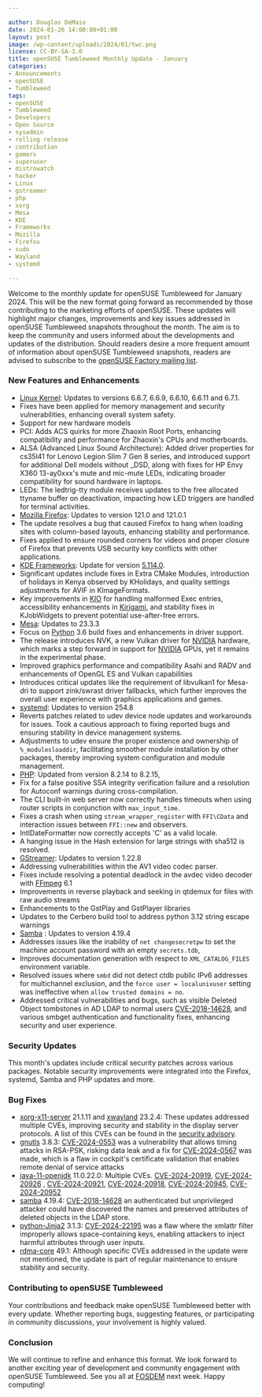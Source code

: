 ```yaml
---

author: Douglas DeMaio
date: 2024-01-26 14:00:00+01:00
layout: post
image: /wp-content/uploads/2024/01/twc.png
license: CC-BY-SA-3.0
title: openSUSE Tumbleweed Monthly Update - January
categories:
- Announcements
- openSUSE
- Tumbleweed
tags:
- openSUSE
- Tumbleweed
- Developers
- Open Source
- sysadmin
- rolling release
- contribution
- gamers
- superuser
- distrowatch
- hacker
- Linux
- gstreamer
- php
- xorg
- Mesa
- KDE
- Frameworks
- Mozilla
- Firefox
- sudo
- Wayland
- systemd

---
```


Welcome to the monthly update for openSUSE Tumbleweed for January 2024. This will be the new format going forward as recommended by those contributing to the marketing efforts of openSUSE. These updates will highlight major changes, improvements and key issues addressed in openSUSE Tumbleweed snapshots throughout the month. The aim is to keep the community and users informed about the developments and updates of the distribution. Should readers desire a more frequent amount of information about openSUSE Tumbleweed snapshots, readers are advised to subscribe to the [openSUSE Factory mailing list](https://lists.opensuse.org/archives/list/factory@lists.opensuse.org/).

### New Features and Enhancements

* [Linux Kernel](https://www.kernel.org/): Updates to versions 6.6.7, 6.6.9, 6.6.10, 6.6.11 and 6.7.1.
 * Fixes have been applied for memory management and security vulnerabilities, enhancing overall system safety.
 * Support for new hardware models
  * PCI: Adds ACS quirks for more Zhaoxin Root Ports, enhancing compatibility and performance for Zhaoxin's CPUs and motherboards.
  * ALSA (Advanced Linux Sound Architecture): Added driver properties for cs35l41 for Lenovo Legion Slim 7 Gen 8 series, and introduced support for additional Dell models without _DSD, along with fixes for HP Envy X360 13-ay0xxx's mute and mic-mute LEDs, indicating broader compatibility for sound hardware in laptops.
  * LEDs: The ledtrig-tty module receives updates to the free allocated ttyname buffer on deactivation, impacting how LED triggers are handled for terminal activities.
* [Mozilla Firefox](https://www.mozilla.org): Updates to version 121.0 and 121.0.1
 * The update resolves a bug that caused Firefox to hang when loading sites with column-based layouts, enhancing stability and performance.
 * Fixes applied to ensure rounded corners for videos and proper closure of Firefox that prevents USB security key conflicts with other applications.
* [KDE Frameworks](https://kde.org/announcements/frameworks/5/5.114.0/): Update for version [5.114.0](https://kde.org/announcements/frameworks/5/5.114.0/).
 * Significant updates include fixes in Extra CMake Modules, introduction of holidays in Kenya observed by KHolidays, and quality settings adjustments for AVIF in KImageFormats.
 * Key improvements in [KIO](https://api.kde.org/frameworks/kio/html/index.html) for handling malformed Exec entries, accessibility enhancements in [Kirigami](https://github.com/KDE/kirigami), and stability fixes in KJobWidgets to prevent potential use-after-free errors.
* [Mesa](https://www.mesa3d.org/): Updates to 23.3.3
 * Focus on [Python](https://www.python.org/) 3.6 build fixes and enhancements in driver support.
 * The release introduces NVK, a new Vulkan driver for [NVIDIA](https://www.nvidia.com) hardware, which marks a step forward in support for [NVIDIA](https://www.nvidia.com) GPUs, yet it remains in the experimental phase.
 * Improved graphics performance and compatibility Asahi and RADV and enhancements of OpenGL ES and Vulkan capabilities
 * Introduces critical updates like the requirement of libvulkan1 for Mesa-dri to support zink/swrast driver fallbacks, which further improves the overall user experience with graphics applications and games.
* [systemd](https://freedesktop.org/wiki/Software/systemd/): Updates to version 254.8
 * Reverts patches related to udev device node updates and workarounds for issues. Took a cautious approach to fixing reported bugs and ensuring stability in device management systems.
 * Adjustments to udev ensure the proper existence and ownership of `%_modulesloaddir`, facilitating smoother module installation by other packages, thereby improving system configuration and module management.
* [PHP](https://www.php.net/): Updated from version 8.2.14 to 8.2.15,
 * Fix for a false positive SSA integrity verification failure and a resolution for Autoconf warnings during cross-compilation.
 * The CLI built-in web server now correctly handles timeouts when using router scripts in conjunction with `max_input_time`.
 * Fixes a crash when using `stream_wrapper_register` with `FFI\CData` and interaction issues between `FFI::new` and observers.
 * IntlDateFormatter now correctly accepts 'C' as a valid locale.
 * A hanging issue in the Hash extension for large strings with sha512 is resolved.
* [GStreamer](https://gstreamer.freedesktop.org/): Updates to version 1.22.8
 * Addressing vulnerabilities within the AV1 video codec parser.
 * Fixes include resolving a potential deadlock in the avdec video decoder with [FFmpeg](https://www.ffmpeg.org/) 6.1
 * Improvements in reverse playback and seeking in qtdemux for files with raw audio streams
 * Enhancements to the GstPlay and GstPlayer libraries
 * Updates to the Cerbero build tool to address python 3.12 string escape warnings 
* [Samba](https://www.samba.org/) : Updates to version 4.19.4
 * Addresses issues like the inability of `net changesecretpw` to set the machine account password with an empty `secrets.tdb`, 
 * Improves documentation generation with respect to `XML_CATALOG_FILES` environment variable.
 * Resolved issues where `smbd` did not detect ctdb public IPv6 addresses for multichannel exclusion, and the `force user = localunixuser` setting was ineffective when `allow trusted domains = no`.
 * Addressed critical vulnerabilities and bugs, such as visible Deleted Object tombstones in AD LDAP to normal users [CVE-2018-14628](https://www.samba.org/samba/security/CVE-2018-14628.html), and various smbget authentication and functionality fixes, enhancing security and user experience.

### Security Updates
This month's updates include critical security patches across various packages. Notable security improvements were integrated into the Firefox, systemd, Samba and PHP updates and more.

### Bug Fixes
* [xorg-x11-server](https://xorg.freedesktop.org/wiki/) 21.1.11 and [xwayland](https://wayland.freedesktop.org/xserver.html) 23.2.4: These updates addressed multiple CVEs, improving security and stability in the display server protocols. A list of this CVEs can be found in the [security advisory](https://lists.x.org/archives/xorg/2024-January/061525.html). 
* [gnutls](https://www.gnutls.org/) 3.8.3: [CVE-2024-0553](https://www.suse.com/security/cve/CVE-2024-0553.html) was a vulnerability that allows timing attacks in RSA-PSK, risking data leak and a fix for [CVE-2024-0567](https://www.suse.com/security/cve/CVE-2024-0567.html) was made, which is a flaw in cockpit's certificate validation that enables remote denial of service attacks
* [java-11-openjdk](https://openjdk.org/projects/jdk/11/) 11.0.22.0: Multiple CVEs. [CVE-2024-20919](https://www.suse.com/security/cve/CVE-2024-20919.html), [CVE-2024-20926](https://www.suse.com/security/cve/CVE-2024-20926.html) , [CVE-2024-20921](https://www.suse.com/security/cve/CVE-2024-20921.html),  [CVE-2024-20918](https://www.suse.com/security/cve/CVE-2024-20918.html), [CVE-2024-20945](https://www.suse.com/security/cve/CVE-2024-20945.html), [CVE-2024-20952](https://www.suse.com/security/cve/CVE-2024-20952.html)
* [samba](https://www.samba.org/) 4.19.4: [CVE-2018-14628](https://www.samba.org/samba/security/CVE-2018-14628.html) an authenticated but unprivileged attacker could have discovered the names and preserved attributes of deleted objects in the LDAP store.
* [python-Jinja2](https://pypi.org/project/Jinja2/) 3.1.3: [CVE-2024-22195](https://www.suse.com/security/cve/CVE-2024-22195.html) was a flaw where the xmlattr filter improperly allows space-containing keys, enabling attackers to inject harmful attributes through user inputs.
* [rdma-core](https://github.com/linux-rdma/rdma-core) 49.1: Although specific CVEs addressed in the update were not mentioned, the update is part of regular maintenance to ensure stability and security​.

### Contributing to openSUSE Tumbleweed
Your contributions and feedback make openSUSE Tumbleweed better with every update. Whether reporting bugs, suggesting features, or participating in community discussions, your involvement is highly valued.

### Conclusion

We will continue to refine and enhance this format. We look forward to another exciting year of development and community engagement with openSUSE Tumbleweed. See you all at [FOSDEM](https://fosdem.org) next week. Happy computing!

<meta name="openSUSE, Tumbleweed, Developers, sysadmin, user, Open Source, rolling release, gamers, superuser, distrowatch, mesa, wayland, Linux, kernel, python, cve, rdma, core, samba, gnutls, php, gstreamer, kde, frameworks, systemd, mozilla, firefoxl" content="HTML,CSS,XML,JavaScript">

